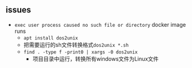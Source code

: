 ## issues

+ `exec user process caused no such file or directory` docker image runs
    + `apt install dos2unix`
    + 把需要运行的sh文件转换格式`dos2unix *.sh`
    + `find . -type f -print0 | xargs -0 dos2unix`
        + 项目目录中运行，转换所有windows文件为Linux文件
